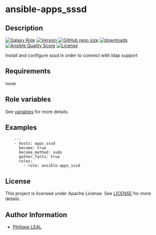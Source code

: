 # ansible-apps_sssd

## Description

[![Galaxy Role](https://img.shields.io/badge/galaxy-apps_sssd-purple?style=flat)](https://galaxy.ansible.com/lotusnoir/apps_sssd)
[![Version](https://img.shields.io/github/release/lotusnoir/ansible-apps_sssd.svg)](https://github.com/lotusnoir/ansible-apps_sssd/releases/latest)
[![GitHub repo size](https://img.shields.io/github/repo-size/lotusnoir/ansible-apps_sssd?color=orange&style=flat)](https://galaxy.ansible.com/lotusnoir/apps_sssd)
[![downloads](https://img.shields.io/ansible/role/d/)](https://galaxy.ansible.com/lotusnoir/apps_sssd)
[![Ansible Quality Score](https://img.shields.io/ansible/quality/)](https://galaxy.ansible.com/lotusnoir/apps_sssd)
[![License](https://img.shields.io/badge/license-Apache--2.0-brightgreen?style=flat)](https://opensource.org/licenses/Apache-2.0)

Install and configure sssd in order to connect with ldap support

## Requirements

none

## Role variables

See [variables](/defaults/main.yml) for more details.

## Examples

        ---
        - hosts: apps_sssd
          become: true
          become_method: sudo
          gather_facts: true
          roles:
            - role: ansible-apps_sssd


## License

This project is licensed under Apache License. See [LICENSE](/LICENSE) for more details.

## Author Information

- [Philippe LEAL](https://github.com/lotusnoir)
